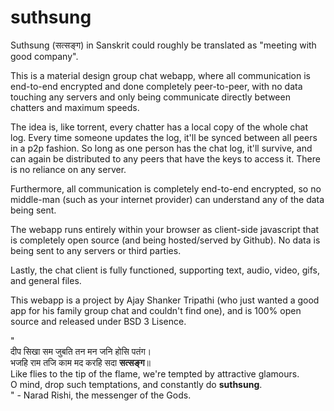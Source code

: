 # suthsung
Suthsung (सत्सङ्ग) in Sanskrit could roughly be translated as "meeting with good company".

This is a material design group chat webapp, where all communication is end-to-end encrypted and done completely peer-to-peer, with no data touching any servers and only being communicate directly between chatters and maximum speeds. 

The idea is, like torrent, every chatter has a local copy of the whole chat log. Every time someone updates the log, it'll be synced between all peers in a p2p fashion. So long as one person has the chat log, it'll survive, and can again be distributed to any peers that have the keys to access it. There is no reliance on any server.

Furthermore, all communication is completely end-to-end encrypted, so no middle-man (such as your internet provider) can understand any of the data being sent.

The webapp runs entirely within your browser as client-side javascript that is completely open source (and being hosted/served by Github). No data is being sent to any servers or third parties.

Lastly, the chat client is fully functioned, supporting text, audio, video, gifs, and general files.

This webapp is a project by Ajay Shanker Tripathi (who just wanted a good app for his family group chat and couldn't find one), and is 100% open source and released under BSD 3 Lisence.

"  
दीप सिखा सम जुबति तन मन जनि होसि पतंग।  
भजहि राम तजि काम मद करहि सदा **सत्सङ्ग**॥  
Like flies to the tip of the flame, we're tempted by attractive glamours.  
O mind, drop such temptations, and constantly do **suthsung**.  
" - Narad Rishi, the messenger of the Gods.
